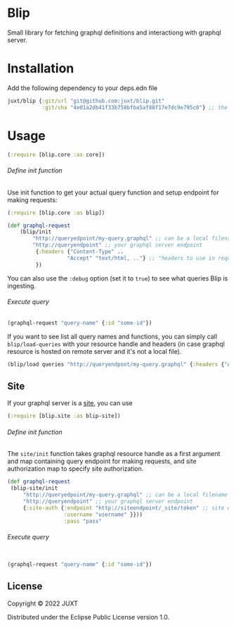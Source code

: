 # Blip

Small library for fetching graphql definitions and interactiong with graphql server.

# Installation

Add the following dependency to your deps.edn file

```clj
juxt/blip {:git/url "git@github.com:juxt/blip.git"
           :git/sha "4e01a2db41f33b758bfba5af88f17e7dc9e795c0"} ;; the lastest commit you want to use
```

# Usage

```clj
(:require [blip.core :as core])
```

###### Define init function

Use init function to get your actual query function and setup endpoint for making requests:

```clj
(:require [blip.core :as blip])
```

```clj
(def graphql-request
	(blip/init
		"http://queryedpoint/my-query.graphql" ;; can be a local filename or remote URI
		"http://queryendpoint" ;; your graphql server endpoint
		 {:headers {"Content-Type" ..
	               "Accept" "text/html, .."} ;; "headers to use in requests, eq actuall query/mutation requests"
		 })
```

You can also use the `:debug` option (set it to `true`) to see what queries Blip is ingesting.

###### Execute query

```clj
(graphql-request "query-name" {:id "some-id"})
```

If you want to see list all query names and functions, you can simply call `blip/load-queries` with your resource handle and headers (in case graphql resource is hosted on remote server and it's not a local file).

```clj
(blip/load queries "http://queryendpont/my-query.graphql" {:headers {"Accept" "text/html"}})) ;;
```


## Site

If your graphql server is a [site](https://github.com/juxt/site), you can use

```clj
(:require [blip.site :as blip-site])

```
###### Define init function

The `site/init` function takes graphql resource handle as a first argument and map containing query endpoint for making requests, and site authorization map to specify site authorization.

```clj
(def graphql-request
 (blip-site/init
	 "http://queryedpoint/my-query.graphql" ;; can be a local filename or remote URI"
	 "http://queryendpoint" ;; your graphql server endpoint
	 {:site-auth {:endpoint "http://siteendpoint/_site/token" ;; site endpoint to retrieve a token
                  :username "username" }}))
	              :pass "pass"
```

###### Execute query

```clj

(graphql-request "query-name" {:id "some-id"})

```

## License

Copyright © 2022 JUXT

Distributed under the Eclipse Public License version 1.0.
